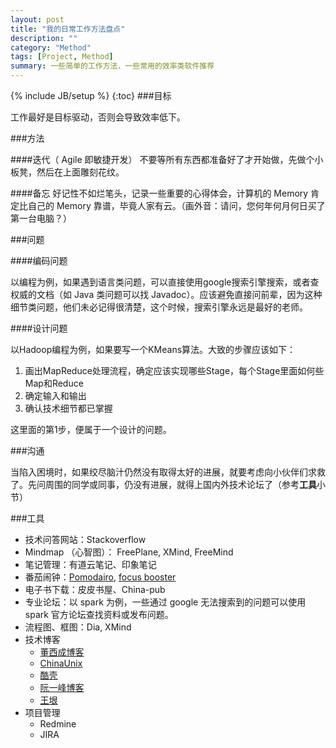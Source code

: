 ```yaml
---
layout: post
title: "我的日常工作方法盘点"
description: ""
category: "Method"
tags: [Project, Method]
summary: 一些简单的工作方法，一些常用的效率类软件推荐
---
```

{% include JB/setup %}
{:toc}
###目标

工作最好是目标驱动，否则会导致效率低下。


###方法

####迭代（ Agile 即敏捷开发）
不要等所有东西都准备好了才开始做，先做个小板凳，然后在上面雕刻花纹。

####备忘
好记性不如烂笔头，记录一些重要的心得体会，计算机的 Memory 肯定比自己的 Memory 靠谱，毕竟人家有云。（画外音：请问，您何年何月何日买了第一台电脑？）

###问题

####编码问题

以编程为例，如果遇到语言类问题，可以直接使用google搜索引擎搜索，或者查权威的文档（如 Java 类问题可以找 Javadoc）。应该避免直接问前辈，因为这种细节类问题，他们未必记得很清楚，这个时候，搜索引擎永远是最好的老师。

####设计问题

以Hadoop编程为例，如果要写一个KMeans算法。大致的步骤应该如下：

1. 画出MapReduce处理流程，确定应该实现哪些Stage，每个Stage里面如何些Map和Reduce
2. 确定输入和输出
3. 确认技术细节都已掌握

这里面的第1步，便属于一个设计的问题。

###沟通

当陷入困境时，如果绞尽脑汁仍然没有取得太好的进展，就要考虑向小伙伴们求救了。先问周围的同学或同事，仍没有进展，就得上国内外技术论坛了（参考**工具**小节）

###工具

* 技术问答网站：Stackoverflow
* Mindmap （心智图）： FreePlane, XMind, FreeMind
* 笔记管理：有道云笔记、印象笔记
* 番茄闹钟：[Pomodairo](http://code.google.com/p/pomodairo), [focus booster](http://www.focusboosterapp.com)
* 电子书下载：皮皮书屋、China-pub
* 专业论坛：以 spark 为例，一些通过 google 无法搜索到的问题可以使用 spark 官方论坛查找资料或发布问题。
* 流程图、框图：Dia, XMind
* 技术博客
  - [董西成博客](http://dongxicheng.org/)
  - [ChinaUnix](http://blog.chinaunix.net/)
  - [酷壳](http://coolshell.cn/)
  - [阮一峰博客](http://www.ruanyifeng.com/blog/)
  - [王垠](http://yinwang.org)
* 项目管理
  - Redmine
  - JIRA